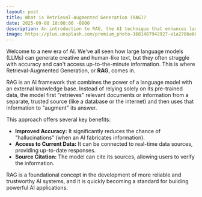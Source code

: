 ```yaml
---
layout: post
title: What is Retrieval-Augmented Generation (RAG)?
date: 2025-09-08 10:00:00 -0800
description: An introduction to RAG, the AI technique that enhances large language models with external knowledge.
image: https://plus.unsplash.com/premium_photo-1681487942927-e1a2786e6036?q=80&w=1170&auto=format&fit=crop&ixlib=rb-4.1.0&ixid=M3wxMjA3fDB8MHxwaG90by1wYWdlfHx8fGVufDB8fHx8fA%3D%3D
---
```


Welcome to a new era of AI. We've all seen how large language models (LLMs) can generate creative and human-like text, but they often struggle with accuracy and can't access up-to-the-minute information. This is where Retrieval-Augmented Generation, or **RAG**, comes in.

RAG is an AI framework that combines the power of a language model with an external knowledge base. Instead of relying solely on its pre-trained data, the model first "retrieves" relevant documents or information from a separate, trusted source (like a database or the internet) and then uses that information to "augment" its answer.

This approach offers several key benefits:

* **Improved Accuracy:** It significantly reduces the chance of "hallucinations" (when an AI fabricates information).
* **Access to Current Data:** It can be connected to real-time data sources, providing up-to-date responses.
* **Source Citation:** The model can cite its sources, allowing users to verify the information.

RAG is a foundational concept in the development of more reliable and trustworthy AI systems, and it is quickly becoming a standard for building powerful AI applications.
